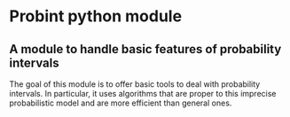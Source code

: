 # Probint python module

## A module to handle basic features of probability intervals 

The goal of this module is to offer basic tools to deal with probability intervals. In particular, it uses algorithms that are proper to this imprecise probabilistic model and are more efficient than general ones.